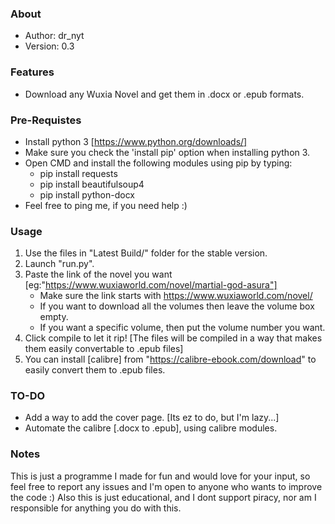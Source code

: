 ### About
 *	Author: dr_nyt
 *	Version: 0.3

### Features
- Download any Wuxia Novel and get them in .docx or .epub formats.

### Pre-Requistes
- Install python 3 [https://www.python.org/downloads/]
- Make sure you check the 'install pip' option when installing python 3.
- Open CMD and install the following modules using pip by typing:
  - pip install requests
  - pip install beautifulsoup4
  - pip install python-docx
- Feel free to ping me, if you need help :)

### Usage
1. Use the files in "Latest Build/" folder for the stable version.
2. Launch "run.py".
3. Paste the link of the novel you want [eg:"https://www.wuxiaworld.com/novel/martial-god-asura"]
   - Make sure the link starts with https://www.wuxiaworld.com/novel/
   - If you want to download all the volumes then leave the volume box empty.
   - If you want a specific volume, then put the volume number you want.
4. Click compile to let it rip! [The files will be compiled in a way that makes them easily convertable to .epub files]
5. You can install [calibre] from "https://calibre-ebook.com/download" to easily convert them to .epub files.

### TO-DO
- Add a way to add the cover page. [Its ez to do, but I'm lazy...]
- Automate the calibre [.docx to .epub], using calibre modules.

### Notes
This is just a programme I made for fun and would love for your input,
so feel free to report any issues and I'm open to anyone who wants to improve the code :)
Also this is just educational, and I dont support piracy, nor am I responsible for anything you do with this.

